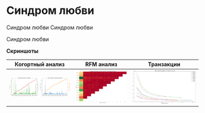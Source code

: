 # Синдром любви

Синдром любви
Синдром любви

Синдром любви


**Скриншоты**

| Когортный анализ | RFM анализ    | Транзакции    |
| -- | --- | --- |
| ![img](sindrom1.png) |![img](sindrom2.png) |![img](sindrom3.png) | 


